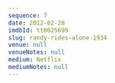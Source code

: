 ```yaml
---
sequence: 7
date: 2012-02-28
imdbId: tt0025699
slug: randy-rides-alone-1934
venue: null
venueNotes: null
medium: Netflix
mediumNotes: null
---
```



